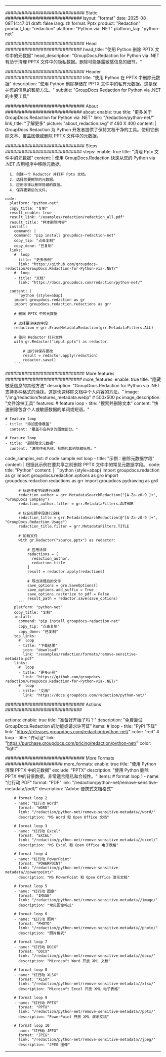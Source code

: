 
---
############################# Static ############################
layout: "format"
date:  2025-08-08T14:47:01
draft: false
lang: zh
format: Pptx
product: "Redaction"
product_tag: "redaction"
platform: "Python via .NET"
platform_tag: "python-net"

############################# Head ############################
head_title: "使用 Python 删除 PPTX 文件中的元数据"
head_description: "GroupDocs.Redaction for Python via .NET 有助于清理 PPTX 文件中的隐私数据。删除可能暴露敏感信息的细节。"

############################# Header ############################
title: "使用 Python 在 PPTX 中删除元数据" 
description: "使用 Python 删除存储在 PPTX 文件中的私有元数据。这是保护您的信息的智能方法。"
subtitle: "GroupDocs.Redaction for Python via .NET 的主要工具" 

############################# About ############################
about:
    enable: true
    title: "更多关于 GroupDocs.Redaction for Python via .NET"
    link: "/redaction/python-net/"
    link_title: "了解更多"
    picture: "about_redaction.svg" # 480 X 400
    content: |
       GroupDocs.Redaction 为 Python 开发者提供了保持文档干净的工具。使用它删除文本、覆盖图像或删除 PPTX 文件中的元数据。

############################# Steps ############################
steps:
    enable: true
    title: "清理 Pptx 文件中的元数据"
    content: |
      使用 GroupDocs.Redaction 快速从您的 Python via .NET 应用程序中移除元数据。
      
      1. 创建一个 Redactor 并打开 Pptx 文档。
      2. 选择您要擦除的元数据。
      3. 应用涂抹以删除隐藏的数据。
      4. 保存更新后的文件。
   
    code:
      platform: "python-net"
      copy_title: "复制"
      result_enable: true
      result_link: "/examples/redaction/redaction_all.pdf"
      result_title: "样本删除内容"
      install:
        command: |
        command: "pip install groupdocs-redaction-net"
        copy_tip: "点击复制"
        copy_done: "已复制"
      links:
        #  loop
        - title: "更多示例"
          link: "https://github.com/groupdocs-redaction/GroupDocs.Redaction-for-Python-via-.NET/"
        #  loop
        - title: "文档"
          link: "https://docs.groupdocs.com/redaction/python-net/"
          
      content: |
        ```python {style=abap}
        import groupdocs.redaction as gr
        import groupdocs.redaction.redactions as grr

        # 删除 PPTX 中的元数据

        # 选择要涂抹的字段
        redaction = grr.EraseMetadataRedaction(grr.MetadataFilters.ALL)

        # 使用 Redactor 打开文件
        with gr.Redactor("input.pptx") as redactor:

            # 运行并保存更改
            result = redactor.apply(redaction)
            redactor.save()
        ```            


############################# More features ############################
more_features:
  enable: true
  title: "隐藏敏感信息的其他方法"
  description: "GroupDocs.Redaction for Python via .NET 支持多种格式的涂抹。这是快速移除文档中个人内容的方法。"
  image: "/img/redaction/features_metadata.webp" # 500x500 px
  image_description: "文件涂抹工具"
  features:
    # feature loop
    - title: "搜索并删除文本"
      content: "快速删除包含个人或敏感数据的单词或短语。"

    # feature loop
    - title: "添加图像覆盖"
      content: "覆盖不应共享的图像部分。"

    # feature loop
    - title: "删除隐含元数据"
      content: "清除作者名称、标题和其他隐藏标签。"
      
  code_samples_ext:
    # code sample ext loop
    - title: "示例：删除元数据字段"
      content: |
        根据此示例在要共享之前删除 PPTX 文件中的常见元数据字段。
      code:
        title: "Python"
        content: |
          ```python {style=abap}
          import groupdocs.redaction as gr
          import groupdocs.redaction.options as gro
          import groupdocs.redaction.redactions as grr
          import groupdocs.pydrawing as grd

          # 标记作者字段进行涂抹
          redaction_author = grr.MetadataSearchRedaction("[A-Za-z0-9 ]+", "GroupDocs Company")
          redaction_author.filter = grr.MetadataFilters.AUTHOR

          # 标记标题字段进行涂抹
          redaction_title = grr.MetadataSearchRedaction(@"[A-Za-z0-9 ]+", "GroupDocs.Redaction Usage")
          redaction_title.filter = grr.MetadataFilters.TITLE

          # 加载文件
          with gr.Redactor("source.pptx") as redactor:

              # 应用涂抹
              redactions = [
                redaction_author,
                redaction_title
              ]
              result = redactor.apply(redactions)

              # 导出清理后的文件
              save_options = gro.SaveOptions()
              save_options.add_suffix = True
              save_options.rasterize_to_pdf = False
              result_path = redactor.save(save_options)
          ```
        platform: "python-net"
        copy_title: "复制"
        install:
          command: "pip install groupdocs-redaction-net"
          copy_tip: "点击复制"
          copy_done: "已复制"
        top_links:
          #  loop
          - title: "下载结果"
            icon: "download"
            link: "/examples/redaction/formats/remove-sensitive-metadata.pdf"
        links:
          #  loop
          - title: "更多示例"
            link: "https://github.com/groupdocs-redaction/GroupDocs.Redaction-for-Python-via-.NET/"
          #  loop
          - title: "文档"
            link: "https://docs.groupdocs.com/redaction/python-net/"


############################# Actions ############################

actions:
  enable: true
  title: "准备好开始了吗？"
  description: "免费尝试 GroupDocs.Redaction 的功能或请求许可证"
  items:
    #  loop
    - title: "PyPi 下载"
      link: "https://releases.groupdocs.com/redaction/python-net/"
      color: "red"
        #  loop
    - title: "许可证"
      link: "https://purchase.groupdocs.com/pricing/redaction/python-net/"
      color: "light"


############################# More Formats #####################
more_formats:
    enable: true
    title: "使用 Python 清理 PPTX 中的元数据"
    exclude: "PPTX"
    description: "使用 Python 删除 PPTX 中的背景数据。非常适合隐私和合规性。"
    items: 
        # format loop 1
        - name: "红行动 PDF"
          format: "PDF"
          link: "/redaction/python-net/remove-sensitive-metadata//pdf/"
          description: "Adobe 便携式文档格式"

        # format loop 2
        - name: "红行动 Word"
          format: "WORD"
          link: "/redaction/python-net/remove-sensitive-metadata//word/"
          description: "MS Word 和 Open Office 文档"
          
        # format loop 3
        - name: "红行动 Excel"
          format: "EXCEL"
          link: "/redaction/python-net/remove-sensitive-metadata//excel/"
          description: "MS Excel 和 Open Office 电子表格"

        # format loop 4
        - name: "红行动 PowerPoint"
          format: "POWERPOINT"
          link: "/redaction/python-net/remove-sensitive-metadata//powerpoint/"
          description: "MS PowerPoint 和 Open Office 演示文稿"

        # format loop 5
        - name: "红行动 图像"
          format: "IMAGE"
          link: "/redaction/python-net/remove-sensitive-metadata//image/"
          description: "常见图像格式"

        # format loop 6
        - name: "红行动 照片"
          format: "PHOTO"
          link: "/redaction/python-net/remove-sensitive-metadata//photo/"
          description: "照片格式"

        # format loop 7
        - name: "红行动 DOCX"
          format: "DOCX"
          link: "/redaction/python-net/remove-sensitive-metadata//docx/"
          description: "Microsoft Word 开放 XML 文档"
          
        # format loop 8
        - name: "红行动 XLSX"
          format: "XLSX"
          link: "/redaction/python-net/remove-sensitive-metadata//xlsx/"
          description: "Microsoft Excel 开放 XML 电子表格"
          
        # format loop 9
        - name: "红行动 PPTX"
          format: "PPTX"
          link: "/redaction/python-net/remove-sensitive-metadata//pptx/"
          description: "PowerPoint 开放 XML 演示文稿"

        # format loop 10
        - name: "红行动 JPEG"
          format: "JPEG"
          link: "/redaction/python-net/remove-sensitive-metadata//jpeg/"
          description: "JPEG 图像"


---
